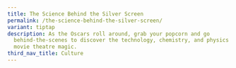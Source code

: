 ```yaml
---
title: The Science Behind the Silver Screen
permalink: /the-science-behind-the-silver-screen/
variant: tiptap
description: As the Oscars roll around, grab your popcorn and go
  behind-the-scenes to discover the technology, chemistry, and physics behind
  movie theatre magic.
third_nav_title: Culture
---
```

